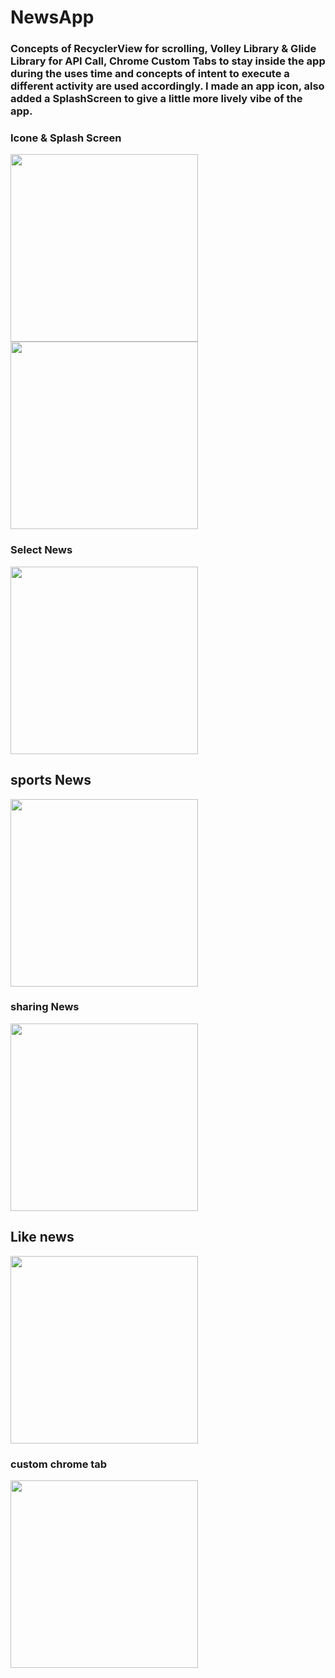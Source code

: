 # NewsApp

### Concepts of RecyclerView for scrolling, Volley Library & Glide Library for API Call, Chrome Custom Tabs to stay inside the app during the uses time and concepts of intent to execute a different activity are used accordingly. I made an app icon, also added a SplashScreen to give a little more lively vibe of the app.

### Icone    &   Splash Screen
<img src='app/p1.jpeg' hight=400 width=300>      <img src='app/p2.jpeg' hight=400 width=300> 

### Select News  
<img src='app/d1.jpeg' hight=400 width=300>      

## sports News
<img src='app/d2.jpeg' hight=400 width=300>      

### sharing News
<img src='app/d3.jpeg' hight=400 width=300>      

## Like news
<img src='app/d4.jpeg' hight=400 width=300> 


### custom chrome tab
<img src='app/d5.jpeg' hight=400 width=300>     
